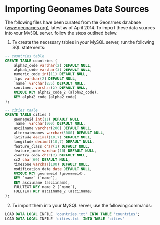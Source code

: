 Importing Geonames Data Sources
===============================

The following files have been curated from the Geonames database (www.geonames.org), latest as of April 2014. To import these data sources into your MySQL server, follow the steps outlined below.

1) To create the necessary tables in your MySQL server, run the following SQL statements:

```sql	
-- countries table
CREATE TABLE countries (
	alpha2_code varchar(2) DEFAULT NULL,
	alpha3_code varchar(3) DEFAULT NULL,
	numeric_code int(11) DEFAULT NULL,
	fips varchar(2) DEFAULT NULL,
	`name` varchar(255) DEFAULT NULL,
	continent varchar(2) DEFAULT NULL,
	UNIQUE KEY alpha2_code_2 (alpha2_code),
	KEY alpha2_code (alpha2_code)
); 

-- cities table
CREATE TABLE cities (
	geonameid int(11) DEFAULT NULL,
	`name` varchar(200) DEFAULT NULL,
	asciiname varchar(200) DEFAULT NULL,
	alternatenames varchar(5000) DEFAULT NULL,
	latitude decimal(10,7) DEFAULT NULL,
	longitude decimal(10,7) DEFAULT NULL,
	feature_class char(1) DEFAULT NULL,
	feature_code varchar(10) DEFAULT NULL,
	country_code char(2) DEFAULT NULL,
	cc2 char(60) DEFAULT NULL,
	timezone varchar(100) DEFAULT NULL,
	modification_date date DEFAULT NULL,
	UNIQUE KEY geonameid (geonameid),
	KEY `name` (`name`),
	KEY asciiname (asciiname),
	FULLTEXT KEY name_2 (`name`),
	FULLTEXT KEY asciiname_2 (asciiname)
);
```
	
2) To import them into your MySQL server, use the following commands:

```sql
LOAD DATA LOCAL INFILE 'countries.txt' INTO TABLE 'countries';
LOAD DATA LOCAL INFILE 'cities.txt' INTO TABLE 'cities'
```